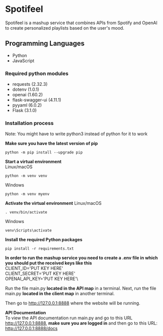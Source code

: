 # Spotifeel

Spotifeel is a mashup service that combines APIs from Spotify and OpenAI to create personalized playlists based on the user's mood.

## Programming Languages

- Python
- JavaScript

### Required python modules

- requests (2.32.3)
- dotenv (1.0.1)
- openai (1.60.2)
- flask-swagger-ui (4.11.1)
- pyyaml (6.0.2)
- Flask (3.1.0)

### Installation process

Note: You might have to write python3 instead of python for it to work

**Make sure you have the latest version of pip**

```
python -m pip install --upgrade pip
```

**Start a virtual environment**\
Linux/macOS

```
python -m venv venv
```

Windows

```
python -m venv myenv
```

**Activate the virtual environment**
Linux/macOS

```
. venv/bin/activate
```

Windows

```
venv\Scripts\activate
```

**Install the required Python packages**
```
pip install -r requirements.txt
```

**In order to run the mashup service you need to create a .env file in which you should put the received keys like this**\
CLIENT_ID='PUT KEY HERE'\
CLIENT_SECRET='PUT KEY HERE'\
OPENAI_API_KEY='PUT KEY HERE'\

Run the file main.py **located in the API map** in a terminal.
Next, run the file main.py **located in the client map** in another terminal.

Then go to <http://127.0.0.1:8888> where the website will be running.

**API Documentation**\
To view the API documentation run main.py and go to this URL <http://127.0.0.1:8888>, **make sure you are logged in** and then go to this URL: <http://127.0.0.1:8888/docs>